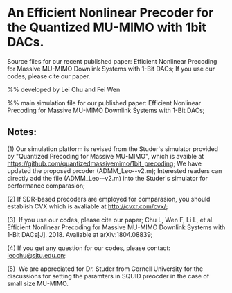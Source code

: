 
# An Efficient Nonlinear Precoder for the Quantized MU-MIMO with 1bit DACs.

Source files for our recent published paper: Efficient Nonlinear Precoding for Massive MU-MIMO Downlink Systems with 1-Bit DACs;  If you use our codes, please cite our paper.

%% developed by Lei Chu and Fei Wen


%% main simulation file for our published paper: Efficient Nonlinear Precoding for Massive MU-MIMO Downlink Systems with 1-Bit DACs; 

## Notes:

(1)  Our simulation platform is revised from the Studer's simulator provided by "Quantized Precoding for Massive MU-MIMO", which is  avaible at https://github.com/quantizedmassivemimo/1bit_precoding; We have updated the proposed prcoder (ADMM_Leo--v2.m); Interested readers can directly add the file (ADMM_Leo--v2.m) into the Studer's simulator for performance comparasion; 


(2)  If SDR-based precoders are employed for comparasion, you should establish CVX which is avaliable at http://cvxr.com/cvx/;

(3)  If you use our codes, please cite our paper; 
Chu L, Wen F, Li L, et al. Efficient Nonlinear Precoding for Massive MU-MIMO Downlink Systems with 1-Bit DACs[J]. 2018. Avaliable at arXiv:1804.08839;

(4) If you get any question for our codes, please contact: leochu@sjtu.edu.cn;

(5)  We are appreciated for Dr. Studer from Cornell University for the discussions for setting the paramters in SQUID preocder in the case of small size MU-MIMO. 


